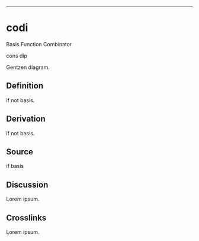 ------------------------------------------------------------------------

# codi

Basis Function Combinator

cons dip

Gentzen diagram.

## Definition

if not basis.

## Derivation

if not basis.

## Source

if basis

## Discussion

Lorem ipsum.

## Crosslinks

Lorem ipsum.
